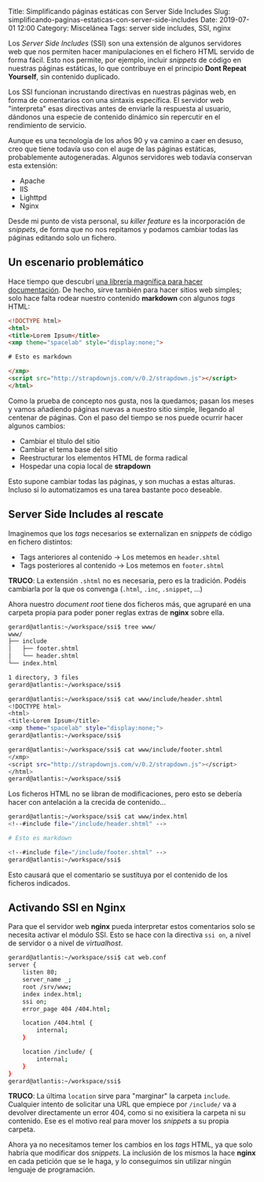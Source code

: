 Title: Simplificando páginas estáticas con Server Side Includes
Slug: simplificando-paginas-estaticas-con-server-side-includes
Date: 2019-07-01 12:00
Category: Miscelánea
Tags: server side includes, SSI, nginx



Los *Server Side Includes* (SSI) son una extensión de algunos servidores web que nos permiten hacer manipulaciones en el fichero HTML servido de forma fácil. Esto nos permite, por ejemplo, incluir *snippets* de código en nuestras páginas estáticas, lo que contribuye en el principio **Dont Repeat Yourself**, sin contenido duplicado.

Los SSI funcionan incrustando directivas en nuestras páginas web, en forma de comentarios con una sintaxis específica. El servidor web "interpreta" esas directivas antes de enviarle la respuesta al usuario, dándonos una especie de contenido dinámico sin repercutir en el rendimiento de servicio.

Aunque es una tecnología de los años 90 y va camino a caer en desuso, creo que tiene todavía uso con el auge de las páginas estáticas, probablemente autogeneradas. Algunos servidores web todavía conservan esta extensión:

* Apache
* IIS
* Lighttpd
* Nginx

Desde mi punto de vista personal, su *killer feature* es la incorporación de *snippets*, de forma que no nos repitamos y podamos cambiar todas las páginas editando solo un fichero.

## Un escenario problemático

Hace tiempo que descubrí [una librería magnífica para hacer documentación]({filename}/articles/documentacion-facil-con-markdown-y-strapdownjs.md). De hecho, sirve también para hacer sitios web simples; solo hace falta rodear nuestro contenido **markdown** con algunos *tags* HTML:

```html
<!DOCTYPE html>
<html>
<title>Lorem Ipsum</title>
<xmp theme="spacelab" style="display:none;">

# Esto es markdown

</xmp>
<script src="http://strapdownjs.com/v/0.2/strapdown.js"></script>
</html>
```

Como la prueba de concepto nos gusta, nos la quedamos; pasan los meses y vamos añadiendo páginas nuevas a nuestro sitio simple, llegando al centenar de páginas. Con el paso del tiempo se nos puede ocurrir hacer algunos cambios:

* Cambiar el título del sitio
* Cambiar el tema base del sitio
* Reestructurar los elementos HTML de forma radical
* Hospedar una copia local de **strapdown**

Esto supone cambiar todas las páginas, y son muchas a estas alturas. Incluso si lo automatizamos es una tarea bastante poco deseable.

## Server Side Includes al rescate

Imaginemos que los *tags* necesarios se externalizan en *snippets* de código en fichero distintos:

* Tags anteriores al contenido &rarr; Los metemos en `header.shtml`
* Tags posteriores al contenido &rarr; Los metemos en `footer.shtml`

**TRUCO**: La extensión `.shtml` no es necesaria, pero es la tradición. Podéis cambiarla por la que os convenga (`.html`, `.inc`, `.snippet`, ...)

Ahora nuestro *document root* tiene dos ficheros más, que agruparé en una carpeta propia para poder poner reglas extras de **nginx** sobre ella.

```bash
gerard@atlantis:~/workspace/ssi$ tree www/
www/
├── include
│   ├── footer.shtml
│   └── header.shtml
└── index.html

1 directory, 3 files
gerard@atlantis:~/workspace/ssi$ 
```

```bash
gerard@atlantis:~/workspace/ssi$ cat www/include/header.shtml 
<!DOCTYPE html>
<html>
<title>Lorem Ipsum</title>
<xmp theme="spacelab" style="display:none;">
gerard@atlantis:~/workspace/ssi$ 
```

```bash
gerard@atlantis:~/workspace/ssi$ cat www/include/footer.shtml 
</xmp>
<script src="http://strapdownjs.com/v/0.2/strapdown.js"></script>
</html>
gerard@atlantis:~/workspace/ssi$ 
```

Los ficheros HTML no se libran de modificaciones, pero esto se debería hacer con antelación a la crecida de contenido...

```bash
gerard@atlantis:~/workspace/ssi$ cat www/index.html 
<!--#include file="/include/header.shtml" -->

# Esto es markdown

<!--#include file="/include/footer.shtml" -->
gerard@atlantis:~/workspace/ssi$ 
```

Esto causará que el comentario se sustituya por el contenido de los ficheros indicados.

## Activando SSI en Nginx

Para que el servidor web **nginx** pueda interpretar estos comentarios solo se necesita activar el módulo SSI. Esto se hace con la directiva `ssi on`, a nivel de servidor o a nivel de *virtualhost*.

```bash
gerard@atlantis:~/workspace/ssi$ cat web.conf 
server {
    listen 80;
    server_name _;
    root /srv/www;
    index index.html;
    ssi on;
    error_page 404 /404.html;

    location /404.html {
        internal;
    }

    location /include/ {
        internal;
    }
}
gerard@atlantis:~/workspace/ssi$ 
```

**TRUCO**: La última `location` sirve para "marginar" la carpeta `include`. Cualquier intento de solicitar una URL que empiece por `/include/` va a devolver directamente un error 404, como si no exisitiera la carpeta ni su contenido. Ese es el motivo real para mover los *snippets* a su propia carpeta.

Ahora ya no necesitamos temer los cambios en los *tags* HTML, ya que solo habría que modificar dos *snippets*. La inclusión de los mismos la hace **nginx** en cada petición que se le haga, y lo conseguimos sin utilizar ningún lenguaje de programación.
